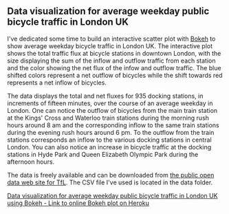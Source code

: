 ## Data visualization for average weekday public bicycle traffic in London UK

I've dedicated some time to build an interactive scatter plot with [Bokeh](https://docs.bokeh.org/en/latest/) to show average weekday bicycle traffic in London UK. The interactive plot shows the total traffic flux at bicycle stations in downtown London, with the size displaying the sum of the inflow and outflow traffic from each station and the color showing the net flux of the infow and outflow traffic. The blue shifted colors represent a net outflow of bicycles while the shift towards red represents a net inflow of bicycles.

The data displays the total and net fluxes for 935 docking stations, in increments of fifteen minutes, over the course of an average weekday in London. One can notice the outflow of bicycles from the main train station at the Kings' Cross and Waterloo train stations during the morning rush hours around 8 am and the corresponding inflow to the same train stations during the evening rush hours around 6 pm. To the outflow from the train stations corresponds an inflow to the various docking stations in central London. You can also notice an increase in bicycle traffic at the docking stations in Hyde Park and Queen Elizabeth Olympic Park during the afternoon hours.

The data is freely available and can be downloaded from [the public open data web site for TfL](https://cycling.data.tfl.gov.uk/). The CSV file I've used is located in the data folder.

[Data visualization for average weekday public bicycle traffic in London UK using Bokeh - Link to online Bokeh plot on Heroku](https://bicycle-use-with-bokeh.herokuapp.com/main)
